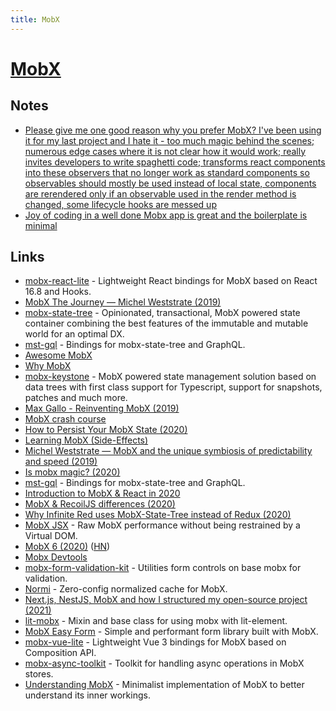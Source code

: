 ```yaml
---
title: MobX
---
```


# [MobX](https://github.com/mobxjs/mobx)

## Notes

- [Please give me one good reason why you prefer MobX? I've been using it for my last project and I hate it - too much magic behind the scenes; numerous edge cases where it is not clear how it would work; really invites developers to write spaghetti code; transforms react components into these observers that no longer work as standard components so observables should mostly be used instead of local state, components are rerendered only if an observable used in the render method is changed, some lifecycle hooks are messed up](https://www.reddit.com/r/javascript/comments/gt0bue/askjs_what_are_your_must_have_react_tools_in_2020/)
- [Joy of coding in a well done Mobx app is great and the boilerplate is minimal](https://twitter.com/BibeauGuillaume/status/1378326748396449793)

## Links

- [mobx-react-lite](https://github.com/mobxjs/mobx-react-lite) - Lightweight React bindings for MobX based on React 16.8 and Hooks.
- [MobX The Journey — Michel Weststrate (2019)](https://www.youtube.com/watch?v=MIh1qSHi_Fc)
- [mobx-state-tree](https://github.com/mobxjs/mobx-state-tree) - Opinionated, transactional, MobX powered state container combining the best features of the immutable and mutable world for an optimal DX.
- [mst-gql](https://github.com/mobxjs/mst-gql) - Bindings for mobx-state-tree and GraphQL.
- [Awesome MobX](https://github.com/mobxjs/awesome-mobx)
- [Why MobX](https://github.com/infinitered/ignite-bowser#why-this-stack)
- [mobx-keystone](https://github.com/xaviergonz/mobx-keystone) - MobX powered state management solution based on data trees with first class support for Typescript, support for snapshots, patches and much more.
- [Max Gallo - Reinventing MobX (2019)](https://www.youtube.com/watch?v=P_WqKZxpX8g)
- [MobX crash course](https://twitter.com/hexrcs/status/1201593792417144833)
- [How to Persist Your MobX State (2020)](https://medium.com/@Zwenza/how-to-persist-your-mobx-state-4b48b3834a41)
- [Learning MobX (Side-Effects)](https://gist.github.com/lostintangent/c3bcd4bff4a13b2e1b3fc4a26332e2b6)
- [Michel Weststrate — MobX and the unique symbiosis of predictability and speed (2019)](https://www.youtube.com/watch?v=NBYbBbjZeX4)
- [Is mobx magic? (2020)](https://www.christianfscott.com/is-mobx-magic/)
- [mst-gql](https://github.com/mobxjs/mst-gql) - Bindings for mobx-state-tree and GraphQL.
- [Introduction to MobX & React in 2020](https://www.youtube.com/watch?v=pnhIJA64ByY)
- [MobX & RecoilJS differences (2020)](https://twitter.com/mweststrate/status/1261369870152871937)
- [Why Infinite Red uses MobX-State-Tree instead of Redux (2020)](https://shift.infinite.red/why-infinite-red-uses-mobx-state-tree-instead-of-redux-d6c1407dead)
- [MobX JSX](https://github.com/ryansolid/mobx-jsx) - Raw MobX performance without being restrained by a Virtual DOM.
- [MobX 6 (2020)](https://michel.codes/blogs/mobx6) ([HN](https://news.ycombinator.com/item?id=24648363))
- [Mobx Devtools](https://github.com/mobxjs/mobx-devtools)
- [mobx-form-validation-kit](https://github.com/QuantumArt/mobx-form-validation-kit) - Utilities form controls on base mobx for validation.
- [Normi](https://github.com/colinhacks/normi) - Zero-config normalized cache for MobX.
- [Next.js, NestJS, MobX and how I structured my open-source project (2021)](https://dev.to/zvikfir/next-js-nestjs-mobx-and-how-i-structured-my-open-source-project-5gco)
- [lit-mobx](https://github.com/adobe/lit-mobx) - Mixin and base class for using mobx with lit-element.
- [MobX Easy Form](https://github.com/hrastnik/mobx-easy-form) - Simple and performant form library built with MobX.
- [mobx-vue-lite](https://github.com/mobxjs/mobx-vue-lite) - Lightweight Vue 3 bindings for MobX based on Composition API.
- [mobx-async-toolkit](https://github.com/alan2207/mobx-async-toolkit) - Toolkit for handling async operations in MobX stores.
- [Understanding MobX](https://github.com/jeromepl/understanding-mobx) - Minimalist implementation of MobX to better understand its inner workings.